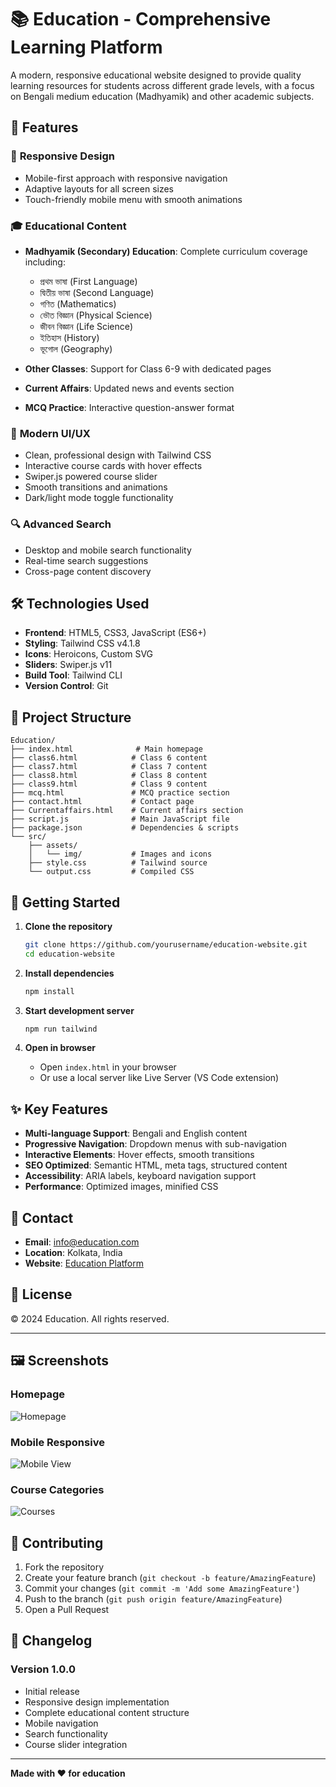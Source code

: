 # 📚 Education - Comprehensive Learning Platform

A modern, responsive educational website designed to provide quality learning resources for students across different grade levels, with a focus on Bengali medium education (Madhyamik) and other academic subjects.

## 🌟 Features

### 📱 **Responsive Design**

- Mobile-first approach with responsive navigation
- Adaptive layouts for all screen sizes
- Touch-friendly mobile menu with smooth animations

### 🎓 **Educational Content**

- **Madhyamik (Secondary) Education**: Complete curriculum coverage including:

  - প্রথম ভাষা (First Language)
  - দ্বিতীয় ভাষা (Second Language)
  - গণিত (Mathematics)
  - ভৌত বিজ্ঞান (Physical Science)
  - জীবন বিজ্ঞান (Life Science)
  - ইতিহাস (History)
  - ভূগোল (Geography)

- **Other Classes**: Support for Class 6-9 with dedicated pages
- **Current Affairs**: Updated news and events section
- **MCQ Practice**: Interactive question-answer format

### 🎨 **Modern UI/UX**

- Clean, professional design with Tailwind CSS
- Interactive course cards with hover effects
- Swiper.js powered course slider
- Smooth transitions and animations
- Dark/light mode toggle functionality

### 🔍 **Advanced Search**

- Desktop and mobile search functionality
- Real-time search suggestions
- Cross-page content discovery

## 🛠️ **Technologies Used**

- **Frontend**: HTML5, CSS3, JavaScript (ES6+)
- **Styling**: Tailwind CSS v4.1.8
- **Icons**: Heroicons, Custom SVG
- **Sliders**: Swiper.js v11
- **Build Tool**: Tailwind CLI
- **Version Control**: Git

## 📁 **Project Structure**

```
Education/
├── index.html              # Main homepage
├── class6.html            # Class 6 content
├── class7.html            # Class 7 content
├── class8.html            # Class 8 content
├── class9.html            # Class 9 content
├── mcq.html               # MCQ practice section
├── contact.html           # Contact page
├── Currentaffairs.html    # Current affairs section
├── script.js              # Main JavaScript file
├── package.json           # Dependencies & scripts
└── src/
    ├── assets/
    │   └── img/           # Images and icons
    ├── style.css          # Tailwind source
    └── output.css         # Compiled CSS
```

## 🚀 **Getting Started**

1. **Clone the repository**

   ```bash
   git clone https://github.com/yourusername/education-website.git
   cd education-website
   ```

2. **Install dependencies**

   ```bash
   npm install
   ```

3. **Start development server**

   ```bash
   npm run tailwind
   ```

4. **Open in browser**
   - Open `index.html` in your browser
   - Or use a local server like Live Server (VS Code extension)

## ✨ **Key Features**

- **Multi-language Support**: Bengali and English content
- **Progressive Navigation**: Dropdown menus with sub-navigation
- **Interactive Elements**: Hover effects, smooth transitions
- **SEO Optimized**: Semantic HTML, meta tags, structured content
- **Accessibility**: ARIA labels, keyboard navigation support
- **Performance**: Optimized images, minified CSS

## 📧 **Contact**

- **Email**: info@education.com
- **Location**: Kolkata, India
- **Website**: [Education Platform](https://education.com)

## 📄 **License**

© 2024 Education. All rights reserved.

---

## 🖼️ **Screenshots**

### Homepage

![Homepage](screenshots/homepage.png)

### Mobile Responsive

![Mobile View](screenshots/mobile.png)

### Course Categories

![Courses](screenshots/courses.png)

## 🤝 **Contributing**

1. Fork the repository
2. Create your feature branch (`git checkout -b feature/AmazingFeature`)
3. Commit your changes (`git commit -m 'Add some AmazingFeature'`)
4. Push to the branch (`git push origin feature/AmazingFeature`)
5. Open a Pull Request

## 📝 **Changelog**

### Version 1.0.0

- Initial release
- Responsive design implementation
- Complete educational content structure
- Mobile navigation
- Search functionality
- Course slider integration

---

**Made with ❤️ for education**
